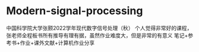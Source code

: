 # Modern-signal-processing
中国科学院大学张颢2022学年现代数字信号处理（秋）
个人觉得非常好的课程，张老师全程板书所有推导有理有据，虽然作业难度大，但是非常的有意义
笔记+参考书+作业+课外文献+计算机作业分享
